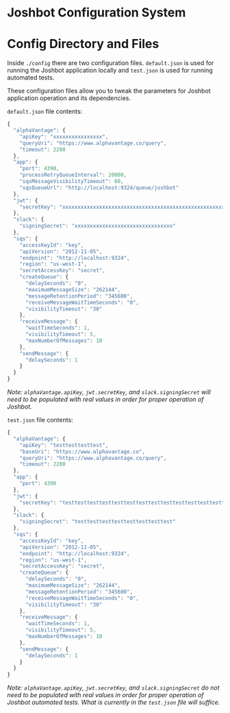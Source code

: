 # Joshbot Configuration System

# Config Directory and Files

Inside `./config` there are two configuration files. `default.json` is used for running the Joshbot application locally and `test.json` is used for running automated tests.

These configuration files allow you to tweak the parameters for Joshbot application operation and its dependencies.

`default.json` file contents:

```javascript
{
  "alphaVantage": {
    "apiKey": "xxxxxxxxxxxxxxxx",
    "queryUri": "https://www.alphavantage.co/query",
    "timeout": 2200
  },
  "app": {
    "port": 4390,
    "processRetryQueueInterval": 20000,
    "sqsMessageVisibilityTimeout": 60,
    "sqsQueueUrl": "http://localhost:9324/queue/joshbot"
  },
  "jwt": {
    "secretKey": "xxxxxxxxxxxxxxxxxxxxxxxxxxxxxxxxxxxxxxxxxxxxxxxxxxxxxxxxxxxxxxxx"
  },
  "slack": {
    "signingSecret": "xxxxxxxxxxxxxxxxxxxxxxxxxxxxxxxx"
  },
  "sqs": {
    "accessKeyId": "key",
    "apiVersion": "2012-11-05",
    "endpoint": "http://localhost:9324",
    "region": "us-west-1",
    "secretAccessKey": "secret",
    "createQueue": {
      "delaySeconds": "0",
      "maximumMessageSize": "262144",
      "messageRetentionPeriod": "345600",
      "receiveMessageWaitTimeSeconds": "0",
      "visibilityTimeout": "30"
    },
    "receiveMessage": {
      "waitTimeSeconds": 1,
      "visibilityTimeout": 5,
      "maxNumberOfMessages": 10
    },
    "sendMessage": {
      "delaySeconds": 1
    }
  }
}
```
_Note: `alphaVantage.apiKey`, `jwt.secretKey`, and `slack.signingSecret` will need to be populated with real values in order for proper operation of Joshbot._

`test.json` file contents:

```javascript
{
  "alphaVantage": {
    "apiKey": "testtesttesttest",
    "baseUri": "https://www.alphavantage.co",
    "queryUri": "https://www.alphavantage.co/query",
    "timeout": 2200
  },
  "app": {
    "port": 4390
  },
  "jwt": {
    "secretKey": "testtesttesttesttesttesttesttesttesttesttesttesttesttesttesttest"
  },
  "slack": {
    "signingSecret": "testtesttesttesttesttesttesttest"
  },
  "sqs": {
    "accessKeyId": "key",
    "apiVersion": "2012-11-05",
    "endpoint": "http://localhost:9324",
    "region": "us-west-1",
    "secretAccessKey": "secret",
    "createQueue": {
      "delaySeconds": "0",
      "maximumMessageSize": "262144",
      "messageRetentionPeriod": "345600",
      "receiveMessageWaitTimeSeconds": "0",
      "visibilityTimeout": "30"
    },
    "receiveMessage": {
      "waitTimeSeconds": 1,
      "visibilityTimeout": 5,
      "maxNumberOfMessages": 10
    },
    "sendMessage": {
      "delaySeconds": 1
    }
  }
}

```
_Note: `alphaVantage.apiKey`, `jwt.secretKey`, and `slack.signingSecret` do not need to be populated with real values in order for proper operation of Joshbot automated tests. What is currently in the `test.json` file will suffice._
